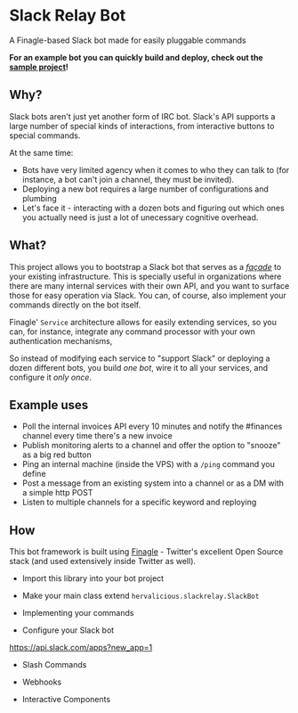 # Slack Relay Bot

A Finagle-based Slack bot made for easily pluggable commands

**For an example bot you can quickly build and deploy, check out the [sample project](???)!**

## Why?
Slack bots aren't just yet another form of IRC bot. Slack's API supports a large number of special kinds of interactions, from interactive buttons to special commands.

At the same time:

- Bots have very limited agency when it comes to who they can talk to (for instance, a bot can't join a channel, they must be invited). 
- Deploying a new bot requires a large number of configurations and plumbing
- Let's face it - interacting with a dozen bots and figuring out which ones you actually need is just a lot of unecessary cognitive overhead.


## What?
This project allows you to bootstrap a Slack bot that serves as a [_façade_](https://en.wikipedia.org/wiki/Facade_pattern) to your existing infrastructure. This is specially useful in organizations where there are many internal services with their own API, and you want to surface those for easy operation via Slack. You can, of course, also implement your commands directly on the bot itself.

Finagle' `Service` architecture allows for easily extending services, so you can, for instance, integrate any command processor with your own authentication mechanisms,  

So instead of modifying each service to "support Slack" or deploying a dozen different bots, you build _one bot_, wire it to all your services, and configure it _only once_.


## Example uses

- Poll the internal invoices API every 10 minutes and notify the #finances channel every time there's a new invoice
- Publish monitoring alerts to a channel and offer the option to "snooze" as a big red button
- Ping an internal machine (inside the VPS) with a `/ping` command you define
- Post a message from an existing system into a channel or as a DM with a simple http POST
- Listen to multiple channels for a specific keyword and reploying


## How

This bot framework is built using [Finagle](https://github.com/twitter/finagle) - Twitter's excellent Open Source stack (and used extensively inside Twitter as well).

- Import this library into your bot project

- Make your main class extend `hervalicious.slackrelay.SlackBot`

- Implementing your commands

- Configure your Slack bot

https://api.slack.com/apps?new_app=1

- Slash Commands

- Webhooks

- Interactive Components

